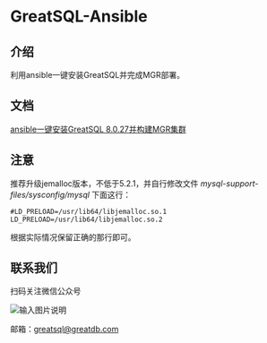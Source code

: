 # GreatSQL-Ansible

## 介绍
利用ansible一键安装GreatSQL并完成MGR部署。

## 文档
[ansible一键安装GreatSQL 8.0.27并构建MGR集群](https://gitee.com/GreatSQL/GreatSQL-Ansible/wikis/ansible%E4%B8%80%E9%94%AE%E5%AE%89%E8%A3%85GreatSQL%208.0.27%E5%B9%B6%E6%9E%84%E5%BB%BAMGR%E9%9B%86%E7%BE%A4?sort_id=5444992)

## 注意
推荐升级jemalloc版本，不低于5.2.1，并自行修改文件 *mysql-support-files/sysconfig/mysql* 下面这行：
```
#LD_PRELOAD=/usr/lib64/libjemalloc.so.1
LD_PRELOAD=/usr/lib64/libjemalloc.so.2
```
根据实际情况保留正确的那行即可。

## 联系我们
扫码关注微信公众号

![输入图片说明](https://images.gitee.com/uploads/images/2021/0802/143402_f9d6cb61_8779455.jpeg "greatsql社区-wx-qrcode-0.5m.jpg")

邮箱：greatsql@greatdb.com

